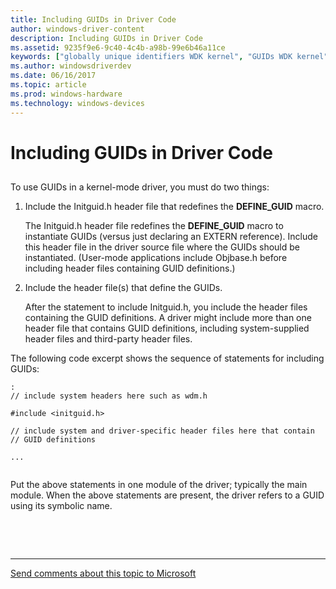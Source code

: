 ```yaml
---
title: Including GUIDs in Driver Code
author: windows-driver-content
description: Including GUIDs in Driver Code
ms.assetid: 9235f9e6-9c40-4c4b-a98b-99e6b46a11ce
keywords: ["globally unique identifiers WDK kernel", "GUIDs WDK kernel", "identifiers WDK GUIDs"]
ms.author: windowsdriverdev
ms.date: 06/16/2017
ms.topic: article
ms.prod: windows-hardware
ms.technology: windows-devices
---
```


# Including GUIDs in Driver Code


## <a href="" id="ddk-including-guids-in-driver-code-kg"></a>


To use GUIDs in a kernel-mode driver, you must do two things:

1.  Include the Initguid.h header file that redefines the **DEFINE\_GUID** macro.

    The Initguid.h header file redefines the **DEFINE\_GUID** macro to instantiate GUIDs (versus just declaring an EXTERN reference). Include this header file in the driver source file where the GUIDs should be instantiated. (User-mode applications include Objbase.h before including header files containing GUID definitions.)

2.  Include the header file(s) that define the GUIDs.

    After the statement to include Initguid.h, you include the header files containing the GUID definitions. A driver might include more than one header file that contains GUID definitions, including system-supplied header files and third-party header files.

The following code excerpt shows the sequence of statements for including GUIDs:

```
:
// include system headers here such as wdm.h
 
#include <initguid.h>
 
// include system and driver-specific header files here that contain
// GUID definitions

...
 
```

Put the above statements in one module of the driver; typically the main module. When the above statements are present, the driver refers to a GUID using its symbolic name.

 

 


--------------------
[Send comments about this topic to Microsoft](mailto:wsddocfb@microsoft.com?subject=Documentation%20feedback%20%5Bkernel\kernel%5D:%20Including%20GUIDs%20in%20Driver%20Code%20%20RELEASE:%20%286/14/2017%29&body=%0A%0APRIVACY%20STATEMENT%0A%0AWe%20use%20your%20feedback%20to%20improve%20the%20documentation.%20We%20don't%20use%20your%20email%20address%20for%20any%20other%20purpose,%20and%20we'll%20remove%20your%20email%20address%20from%20our%20system%20after%20the%20issue%20that%20you're%20reporting%20is%20fixed.%20While%20we're%20working%20to%20fix%20this%20issue,%20we%20might%20send%20you%20an%20email%20message%20to%20ask%20for%20more%20info.%20Later,%20we%20might%20also%20send%20you%20an%20email%20message%20to%20let%20you%20know%20that%20we've%20addressed%20your%20feedback.%0A%0AFor%20more%20info%20about%20Microsoft's%20privacy%20policy,%20see%20http://privacy.microsoft.com/default.aspx. "Send comments about this topic to Microsoft")



